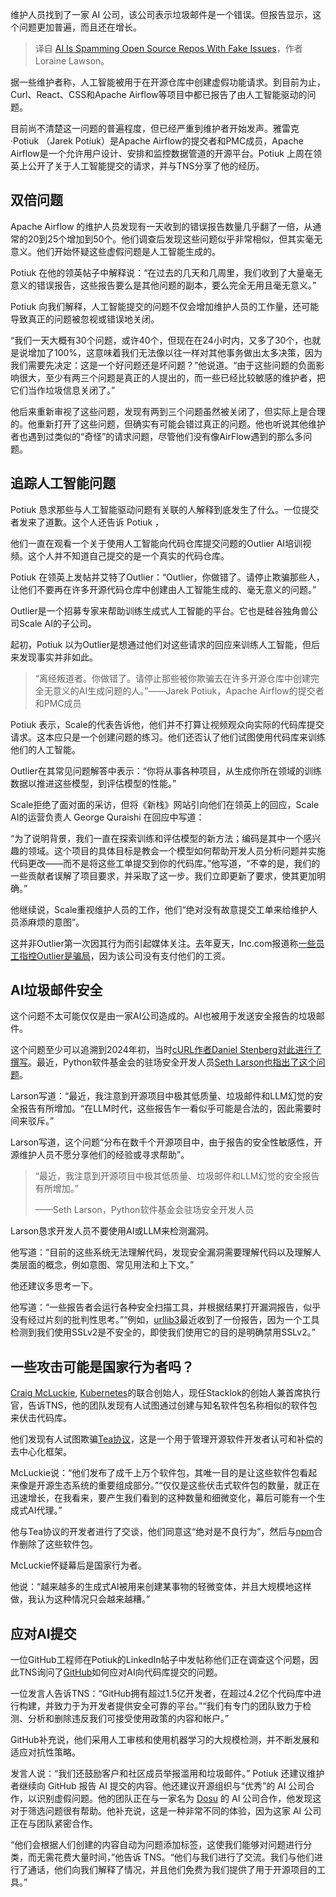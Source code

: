 
<!--
title: AI正在向开源代码库发送垃圾邮件，制造虚假问题
cover: https://cdn.thenewstack.io/media/2025/02/f41ddf87-fake_ai_issues_hit_repos.jpg
-->

维护人员找到了一家 AI 公司，该公司表示垃圾邮件是一个错误。但报告显示，这个问题更加普遍，而且还在增长。

> 译自 [AI Is Spamming Open Source Repos With Fake Issues](https://thenewstack.io/ai-is-spamming-open-source-repos-with-fake-issues/)，作者 Loraine Lawson。

据一些维护者称，人工智能被用于在开源仓库中创建虚假功能请求。到目前为止，Curl、React、CSS和Apache Airflow等项目中都已报告了由人工智能驱动的问题。

目前尚不清楚这一问题的普遍程度，但已经严重到维护者开始发声。雅雷克·Potiuk （Jarek Potiuk）是Apache Airflow的提交者和PMC成员，Apache Airflow是一个允许用户设计、安排和监控数据管道的开源平台。Potiuk 上周在领英上公开了关于人工智能提交的请求，并与TNS分享了他的经历。

## 双倍问题

Apache Airflow 的维护人员发现有一天收到的错误报告数量几乎翻了一倍，从通常的20到25个增加到50个。他们调查后发现这些问题似乎非常相似，但其实毫无意义。他们开始怀疑这些虚假问题是人工智能生成的。

Potiuk 在他的领英帖子中解释说：“在过去的几天和几周里，我们收到了大量毫无意义的错误报告，这些报告要么是其他问题的副本，要么完全无用且毫无意义。”

Potiuk 向我们解释，人工智能提交的问题不仅会增加维护人员的工作量，还可能导致真正的问题被忽视或错误地关闭。

“我们一天大概有30个问题，或许40个，但现在在24小时内，又多了30个，也就是说增加了100%，这意味着我们无法像以往一样对其他事务做出太多决策，因为我们需要先决定：这是一个好问题还是坏问题？”他说道。“由于这些问题的负面影响很大，至少有两三个问题是真正的人提出的，而一些已经比较敏感的维护者，把它们当作垃圾信息关闭了。”

他后来重新审视了这些问题，发现有两到三个问题虽然被关闭了，但实际上是合理的。他重新打开了这些问题，但确实有可能会错过真正的问题。他也听说其他维护者也遇到过类似的“奇怪”的请求问题，尽管他们没有像AirFlow遇到的那么多问题。

## 追踪人工智能问题

Potiuk 恳求那些与人工智能驱动问题有关联的人解释到底发生了什么。一位提交者发来了道歉。这个人还告诉 Potiuk ，

他们一直在观看一个关于使用人工智能向代码仓库提交问题的Outlier AI培训视频。这个人并不知道自己提交的是一个真实的代码仓库。

Potiuk 在领英上发帖并艾特了Outlier：“Outlier，你做错了。请停止欺骗那些人，让他们不要再在许多开源代码仓库中创建由人工智能生成的、毫无意义的问题。”

Outlier是一个招募专家来帮助训练生成式人工智能的平台。它也是硅谷独角兽公司Scale AI的子公司。

起初，Potiuk 以为Outlier是想通过他们对这些请求的回应来训练人工智能，但后来发现事实并非如此。

> “离经叛道者。你做错了。请停止那些被你欺骗去在许多开源仓库中创建完全无意义的AI生成问题的人。”——Jarek Potiuk，Apache Airflow的提交者和PMC成员

Potiuk 表示，Scale的代表告诉他，他们并不打算让视频观众向实际的代码库提交请求。这本应只是一个创建问题的练习。他们还否认了他们试图使用代码库来训练他们的人工智能。

Outlier在其常见问题解答中表示：“你将从事各种项目，从生成你所在领域的训练数据以推进这些模型，到评估模型的性能。”

Scale拒绝了面对面的采访，但将《新栈》网站引向他们在领英上的回应，Scale AI的运营负责人 George Quraishi 在回应中写道：

“为了说明背景，我们一直在探索训练和评估模型的新方法；编码是其中一个感兴趣的领域。这个项目的具体目标是教会一个模型如何帮助开发人员分析问题并实施代码更改——而不是将这些工单提交到你的代码库。”他写道，“不幸的是，我们的一些贡献者误解了项目要求，并采取了这一步。我们立即更新了要求，使其更加明确。”

他继续说，Scale重视维护人员的工作，他们“绝对没有故意提交工单来给维护人员添麻烦的意图”。

这并非Outlier第一次因其行为而引起媒体关注。去年夏天，Inc.com报道称[一些员工指控Outlier是骗局](https://www.inc.com/sam-blum/its-a-scam-accusations-of-mass-non-payment-grow-against-scale-ais-subsidiary-outlier-ai.html)，因为该公司没有支付他们的工资。

## AI垃圾邮件安全

这个问题不太可能仅仅是由一家AI公司造成的。AI也被用于发送安全报告的垃圾邮件。

这个问题至少可以追溯到2024年初，当时[cURL作者Daniel Stenberg对此进行了撰写](https://daniel.haxx.se/blog/2024/01/02/the-i-in-llm-stands-for-intelligence/)。最近，Python软件基金会的驻场安全开发人员[Seth Larson也指出了这个问题](https://sethmlarson.dev/slop-security-reports)。

Larson写道：“最近，我注意到开源项目中极其低质量、垃圾邮件和LLM幻觉的安全报告有所增加。“在LLM时代，这些报告乍一看似乎可能是合法的，因此需要时间来驳斥。”

Larson写道，这个问题“分布在数千个开源项目中，由于报告的安全性敏感性，开源维护人员不愿分享他们的经验或寻求帮助”。

> “最近，我注意到开源项目中极其低质量、垃圾邮件和LLM幻觉的安全报告有所增加。”
>
> ——Seth Larson，Python软件基金会驻场安全开发人员

Larson恳求开发人员不要使用AI或LLM来检测漏洞。

他写道：“目前的这些系统无法理解代码，发现安全漏洞需要理解代码以及理解人类层面的概念，例如意图、常见用法和上下文。”

他还建议多思考一下。

他写道：“一些报告者会运行各种安全扫描工具，并根据结果打开漏洞报告，似乎没有经过片刻的批判性思考。”“例如，[urllib3](https://pypi.org/project/urllib3/)最近收到了一份报告，因为一个工具检测到我们使用SSLv2是不安全的，即使我们使用它的目的是明确禁用SSLv2。”

## 一些攻击可能是国家行为者吗？

[Craig McLuckie](https://www.linkedin.com/in/craigmcluckie/), [Kubernetes](https://thenewstack.io/build-an-open-source-kubernetes-gitops-platform-part-1/)的联合创始人，现任Stacklok的创始人兼首席执行官，告诉TNS，他的团队发现有人试图通过创建与知名软件包名称相似的软件包来伏击代码库。

他们发现有人试图欺骗[Tea协议](https://tea.xyz/resources/about)，这是一个用于管理开源软件开发者认可和补偿的去中心化框架。

McLuckie说：“他们发布了成千上万个软件包，其唯一目的是让这些软件包看起来像是开源生态系统的重要组成部分。”“仅仅是这些伏击式软件包的数量，就正在迅速增长，在我看来，要产生我们看到的这种数量和细微变化，幕后可能有一个生成式AI代理。”

他与Tea协议的开发者进行了交谈，他们同意这“绝对是不良行为”，然后与[npm](https://www.w3schools.com/whatis/whatis_npm.asp)合作删除了这些软件包。

McLuckie怀疑幕后是国家行为者。

他说：“越来越多的生成式AI被用来创建某事物的轻微变体，并且大规模地这样做，我认为这种情况只会越来越糟。”

## 应对AI提交

一位GitHub工程师在Potiuk的LinkedIn帖子中发帖称他们正在调查这个问题，因此TNS询问了[GitHub](https://thenewstack.io/root-out-vulnerabilities-in-github-as-you-merge-code-changes/)如何应对AI向代码库提交的问题。

一位发言人告诉TNS：“GitHub拥有超过1.5亿开发者，在超过4.2亿个代码库中进行构建，并致力于为开发者提供安全可靠的平台。”“我们有专门的团队致力于检测、分析和删除违反我们可接受使用政策的内容和帐户。”

GitHub补充说，他们采用人工审核和使用机器学习的大规模检测，并不断发展和适应对抗性策略。

发言人说：“我们还鼓励客户和社区成员举报滥用和垃圾邮件。”
Potiuk 还建议维护者继续向 GitHub 报告 AI 提交的内容。他还建议开源组织与“优秀”的 AI 公司合作，以识别虚假问题。他的团队正在与一家名为 [Dosu](https://dosu.dev/) 的 AI 公司合作，他发现这对于筛选问题很有帮助。他补充说，这是一种非常不同的体验，因为这家 AI 公司正在与团队紧密合作。

“他们会根据人们创建的内容自动为问题添加标签，这使我们能够对问题进行分类，而无需花费大量时间，”他告诉 TNS。“他们与我们进行了交流。我们与他们进行了通话，他们向我们解释了情况，并且他们免费为我们提供了用于开源项目的工具。”
